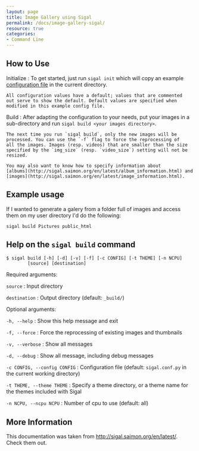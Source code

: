 ```yaml
---
layout: page
title: Image Gallery using Sigal 
permalink: /docs/image-gallery-sigal/
resource: true
categories:
- Command Line
---
```


## How to Use 

Initialize
:   To get started, just run `sigal init` which will copy an example
    [configuration file](http://sigal.saimon.org/en/latest/configuration.html) in the current
    directory.

    All configuration values have a default; values that are commented
    out serve to show the default. Default values are specified when
    modified in this example config file.

Build
:   After adapting the configuration to your needs, put your images in a
    sub-directory and run `sigal build <your images directory>`.

    The next time you run `sigal build`, only the new images will be
    processed. You can use the `-f` flag to force the reprocessing of
    all the images. Images (resp. videos) that are smaller than the size
    specified by the `img_size` (resp. `video_size`) setting will not be
    resized.

    You may also want to know how to specify information about
	[albums](http://sigal.saimon.org/en/latest/album_information.html) and [images](http://sigal.saimon.org/en/latest/image_information.html).

## Example usage

If I wanted to generate a galery from a folder full of images and access them on my user directory I'd do the following:

    sigal build Pictures public_html

## Help on the `sigal build` command

    $ sigal build [-h] [-d] [-v] [-f] [-c CONFIG] [-t THEME] [-n NCPU]
            [source] [destination]

Required arguments:

`source`
:   Input directory

`destination`
:   Output directory (default: `_build/`)

Optional arguments:

`-h, --help`
:   Show this help message and exit

`-f, --force`
:   Force the reprocessing of existing images and thumbnails

`-v, --verbose`
:   Show all messages

`-d, --debug`
:   Show all message, including debug messages

`-c CONFIG, --config CONFIG`
:   Configuration file (default: `sigal.conf.py` in the current working
    directory)

`-t THEME, --theme THEME`
:   Specify a theme directory, or a theme name for the themes included
    with Sigal

`-n NCPU, --ncpu NCPU`
:   Number of cpu to use (default: all)

## More Information

This documentation was taken from <http://sigal.saimon.org/en/latest/>. Check them out.

